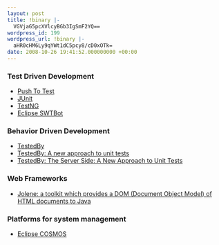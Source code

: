 ```yaml
---
layout: post
title: !binary |-
  VGVjaG5pcXVlcyBGb3IgSmF2YQ==
wordpress_id: 199
wordpress_url: !binary |-
  aHR0cHM6Ly9qYWt1dC5pcy8/cD0xOTk=
date: 2008-10-26 19:41:52.000000000 +00:00
---
```

<h3>Test Driven Development</h3>
<ul>
<li><a href="http://www.pushtotest.com/">Push To Test</a></li>
<li><a href="http://www.junit.org/">JUnit</a></li>
<li><a href="http://testng.org/">TestNG</a></li>
<li><a href="http://www.eclipse.org/proposals/swtbot/">Eclipse SWTBot</a></li>
</ul>

<h3>Behavior Driven Development</h3>
<ul>
<li><a href="http://code.google.com/p/testedby/">TestedBy</a></li>
<li><a href="http://www.javalinux.it/wordpress/?p=116">TestedBy: A new approach to unit tests</a></li>
<li><a href="http://www.theserverside.com/news/thread.tss?thread_id=51292">TestedBy: The Server Side: A New Approach to Unit Tests</a></li>
</ul>

<h3>Web Frameworks</h3>
<ul>
<li><a href="http://jolene.sourceforge.net/">Jolene: a toolkit which provides a DOM (Document Object Model) of HTML documents to Java</a></li>
</ul>

<h3>Platforms for system management</h3>
<ul>
<li><a href="http://www.eclipse.org/proposals/cosmos/">Eclipse COSMOS</a></li>
</ul>
